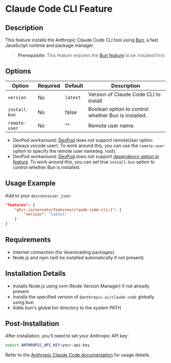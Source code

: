 # Claude Code CLI Feature

## Description

This feature installs the Anthropic Claude Code CLI tool using [Bun](https://bun.sh/), a fast JavaScript runtime and package manager.

> **Prerequisite**: This feature requires the [Bun feature](https://github.com/michidk/devcontainers-features/tree/main/src/bun) to be installed first.

## Options

| Option   | Required | Default | Description                                      |
|----------|----------|---------|--------------------------------------------------|
| `version`| No       | `latest`| Version of Claude Code CLI to install            |
| `install-bun` | No | false | Boolean option to control whether Bun is installed. |
| `remote-user` | No | "" | Remote user name. |

* DevPod workaround: [DevPod](https://github.com/microsoft/devpod) does not support remoteUser option (always vscode user). To work around this, you can use the `remote-user` option to specify the remote user name(eg. root).
* DevPod workaround: [DevPod](https://github.com/microsoft/devpod) does not support [dependency option in feature](https://github.com/loft-sh/devpod/issues/1073). To work around this, you can set true `install-bun` option to control whether Bun is installed.

## Usage Example

Add to your `devcontainer.json`:

```json
"features": {
    "ghcr.io/norseto/features/claude-code-cli:1": {
        "version": "latest"
    }
}
```

## Requirements

- Internet connection (for downloading packages)
- Node.js and npm (will be installed automatically if not present)

## Installation Details

- Installs Node.js using nvm (Node Version Manager) if not already present
- Installs the specified version of `@anthropic-ai/claude-code` globally using bun
- Adds bun's global bin directory to the system PATH

## Post-Installation

After installation, you'll need to set your Anthropic API key:

```sh
export ANTHROPIC_API_KEY=your-api-key
```

Refer to the [Anthropic Claude Code documentation](https://docs.anthropic.com/) for usage details.

